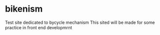 # bikenism
Test site dedicated to bycycle mechanism
This sited will be made for some practice in front end developmrnt
